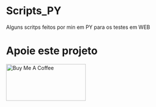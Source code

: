 # Scripts_PY
Alguns scritps feitos por min em PY para os testes em WEB



# Apoie este projeto

<a href="https://www.buymeacoffee.com/mferreiranr" target="_blank"><img src="https://cdn.buymeacoffee.com/buttons/v2/default-green.png" alt="Buy Me A Coffee" style="height: 100px !important;width: 217px !important;" ></a>
